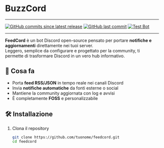 # BuzzCord

---

[![GitHub commits since latest release](https://img.shields.io/github/commits-since/Nuvexads/BuzzCord/latest)](https://github.com/Nuvexads/BuzzCord/commits/)
[![GitHub last commit](https://img.shields.io/github/last-commit/Nuvexads/BuzzCord)](https://github.com/Nuvexads/BuzzCord/commits/)
[![Test Bot](https://github.com/Nuvexads/BuzzCord/actions/workflows/ci.yml/badge.svg)](https://github.com/Nuvexads/BuzzCord/actions/workflows/ci.yml)


---

**FeedCord** è un bot Discord open-source pensato per portare **notifiche e aggiornamenti** direttamente nei tuoi server.  
Leggero, semplice da configurare e progettato per la community, ti permette di trasformare Discord in un vero hub informativo.  

## 🚀 Cosa fa
- Porta **feed RSS/JSON** in tempo reale nei canali Discord  
- Invia **notifiche automatiche** da fonti esterne o social  
- Mantiene la community aggiornata con log e avvisi  
- È completamente **FOSS** e personalizzabile  

## 🛠️ Installazione
1. Clona il repository  
   ```bash
   git clone https://github.com/tuonome/feedcord.git
   cd feedcord
